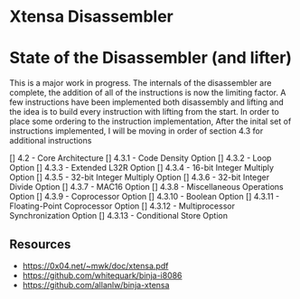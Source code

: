 # Xtensa Disassembler

# State of the Disassembler (and lifter)

This is a major work in progress. The internals of the disassembler are complete, the addition of all of the instructions is now the limiting factor. A few instructions have been implemented both disassembly and lifting and the idea is to build every instruction with lifting from the start. In order to place some ordering to the instruction implementation, After the inital set of instructions implemented, I will be moving in order of section 4.3 for additional instructions

[] 4.2 - Core Architecture
[] 4.3.1 - Code Density Option
[] 4.3.2 - Loop Option
[] 4.3.3 - Extended L32R Option
[] 4.3.4 - 16-bit Integer Multiply Option
[] 4.3.5 - 32-bit Integer Multiply Option
[] 4.3.6 - 32-bit Integer Divide Option
[] 4.3.7 - MAC16 Option
[] 4.3.8 - Miscellaneous Operations Option
[] 4.3.9 - Coprocessor Option
[] 4.3.10 - Boolean Option
[] 4.3.11 - Floating-Point Coprocessor Option
[] 4.3.12 - Multiprocessor Synchronization Option
[] 4.3.13 - Conditional Store Option

## Resources

- https://0x04.net/~mwk/doc/xtensa.pdf
- https://github.com/whitequark/binja-i8086
- https://github.com/allanlw/binja-xtensa
